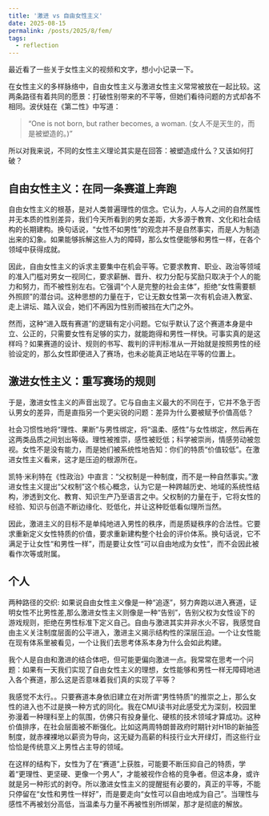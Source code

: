 ```yaml
---
title: '激进 vs 自由女性主义'
date: 2025-08-15
permalink: /posts/2025/8/fem/
tags:
  - reflection
---
```


最近看了一些关于女性主义的视频和文字，想小小记录一下。

在女性主义的多样脉络中，自由女性主义与激进女性主义常常被放在一起比较。这两条路径有着共同的愿景：打破性别带来的不平等，但她们看待问题的方式却各不相同。波伏娃在《第二性》中写道：  
> “One is not born, but rather becomes, a woman. (女人不是天生的，而是被塑造的。)”  

所以对我来说，不同的女性主义理论其实是在回答：被塑造成什么？又该如何打破？


## 自由女性主义：在同一条赛道上奔跑

自由女性主义的根基，是对人类普遍理性的信念。它认为，人与人之间的自然属性并无本质的性别差异，我们今天所看到的男女差距，大多源于教育、文化和社会结构的长期建构。换句话说，“女性不如男性”的观念并不是自然事实，而是人为制造出来的幻象。如果能够拆解这些人为的障碍，那么女性便能够和男性一样，在各个领域中获得成就。  

因此，自由女性主义的诉求主要集中在机会平等。它要求教育、职业、政治等领域的准入门槛对男女一视同仁，要求薪酬、晋升、权力分配与奖励只取决于个人的能力和努力，而不被性别左右。它强调“个人是完整的社会主体”，拒绝“女性需要额外照顾”的潜台词。这种思想的力量在于，它让无数女性第一次有机会进入教室、走上讲坛、踏入议会，她们不再因为性别而被挡在大门之外。  

然而，这种“进入既有赛道”的逻辑有定小问题。它似乎默认了这个赛道本身是中立、公正的，只需要女性有足够的实力，就能跑得和男性一样快。可事实真的是这样吗？如果赛道的设计、规则的书写、裁判的评判标准从一开始就是按照男性的经验设定的，那么女性即便进入了赛场，也未必能真正地站在平等的位置上。



## 激进女性主义：重写赛场的规则

于是，激进女性主义的声音出现了。它与自由主义最大的不同在于，它并不急于否认男女的差异，而是直指另一个更尖锐的问题：差异为什么要被赋予价值高低？

社会习惯性地将“理性、果断”与男性绑定，将“温柔、感性”与女性绑定，然后再在这两类品质之间划出等级。理性被推崇，感性被贬低；科学被崇尚，情感劳动被忽视。女性不是没有能力，而是她们被系统性地告知：你们的特质“价值较低”。在激进女性主义看来，这才是压迫的根源所在。  

凯特·米利特在《性政治》中直言：“父权制是一种制度，而不是一种自然事实。”激进女性主义提出“父权制”这个核心概念，认为它是一种跨越历史、地域的系统性结构，渗透到文化、教育、知识生产乃至语言之中。父权制的力量在于，它将女性的经验、知识与创造不断边缘化、贬低化，并让这种贬低看似理所当然。  

因此，激进主义的目标不是单纯地进入男性的秩序，而是质疑秩序的合法性。它要求重新定义女性特质的价值，要求重新建构整个社会的评价体系。换句话说，它不满足于让女性“和男性一样”，而是要让女性“可以自由地成为女性”，而不会因此被看作次等或附属。



## 个人

两种路径的交织: 如果说自由女性主义像是一种“追逐”，努力奔跑以进入赛道，证明女性不比男性差,那么激进女性主义则像是一种“告别”，告别父权为女性设下的游戏规则，拒绝在男性标准下定义自己。自由与激进其实并非水火不容，我感觉自由主义关注制度层面的公平进入，激进主义揭示结构性的深层压迫。一个让女性能在现有体系里被看见，一个让我们去思考体系本身为什么会如此构建。

我个人是自由和激进的结合体吧，但可能更偏向激进一点。我常常在思考一个问题：如果有一天我们实现了自由女性主义的理想，女性能够和男性一样无障碍地进入各个赛道，那么这是否意味着我们真的实现了平等？

我感觉不太行。。只要赛道本身依旧建立在对所谓“男性特质”的推崇之上，那么女性的进入也不过是换一种方式的同化。我在CMU读书对此感受尤为深刻，校园里弥漫着一种理科至上的氛围，仿佛只有投身量化、硬核的技术领域才算成功。这种价值排序，在社会层面被不断强化。比如这两周特朗普政府时期针对H1B的新抽签制度，就赤裸裸地以薪资为导向，这无疑为高薪的科技行业大开绿灯，而这些行业恰恰是传统意义上男性占主导的领域。

在这样的结构下，女性为了在“赛道”上获胜，可能要不断压抑自己的特质，学着“更理性、更坚硬、更像一个男人”，才能被视作合格的竞争者。但这本身，或许就是另一种形式的剥夺。所以激进女性主义的提醒挺有必要的，真正的平等，不能只停留在“女性和男性一样好”，而是要走向“女性可以自由地成为自己”。当理性与感性不再被划分高低，当温柔与力量不再被性别所绑架，那才是彻底的解放。
